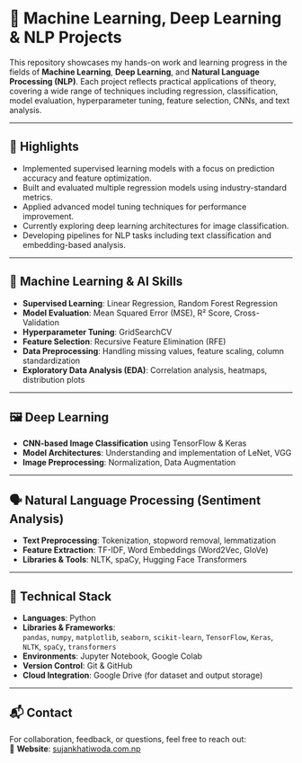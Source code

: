 # 🧠 Machine Learning, Deep Learning & NLP Projects

This repository showcases my hands-on work and learning progress in the fields of **Machine Learning**, **Deep Learning**, and **Natural Language Processing (NLP)**. Each project reflects practical applications of theory, covering a wide range of techniques including regression, classification, model evaluation, hyperparameter tuning, feature selection, CNNs, and text analysis.

---

## 📌 Highlights

- Implemented supervised learning models with a focus on prediction accuracy and feature optimization.  
- Built and evaluated multiple regression models using industry-standard metrics.  
- Applied advanced model tuning techniques for performance improvement.  
- Currently exploring deep learning architectures for image classification.  
- Developing pipelines for NLP tasks including text classification and embedding-based analysis.  

---

## 🧠 Machine Learning & AI Skills

- **Supervised Learning**: Linear Regression, Random Forest Regression  
- **Model Evaluation**: Mean Squared Error (MSE), R² Score, Cross-Validation  
- **Hyperparameter Tuning**: GridSearchCV  
- **Feature Selection**: Recursive Feature Elimination (RFE)  
- **Data Preprocessing**: Handling missing values, feature scaling, column standardization  
- **Exploratory Data Analysis (EDA)**: Correlation analysis, heatmaps, distribution plots  

---

## 🖼️ Deep Learning 

- **CNN-based Image Classification** using TensorFlow & Keras  
- **Model Architectures**: Understanding and implementation of LeNet, VGG  
- **Image Preprocessing**: Normalization, Data Augmentation  

---

## 🗣️ Natural Language Processing (Sentiment Analysis)

- **Text Preprocessing**: Tokenization, stopword removal, lemmatization  
- **Feature Extraction**: TF-IDF, Word Embeddings (Word2Vec, GloVe)  
- **Libraries & Tools**: NLTK, spaCy, Hugging Face Transformers  

---

## 🧰 Technical Stack

- **Languages**: Python  
- **Libraries & Frameworks**:  
  `pandas`, `numpy`, `matplotlib`, `seaborn`, `scikit-learn`, `TensorFlow`, `Keras`, `NLTK`, `spaCy`, `transformers`  
- **Environments**: Jupyter Notebook, Google Colab  
- **Version Control**: Git & GitHub  
- **Cloud Integration**: Google Drive (for dataset and output storage)  

---

## 📬 Contact

For collaboration, feedback, or questions, feel free to reach out:  
🔗 **Website**: [sujankhatiwoda.com.np](https://sujankhatiwoda.com.np)
